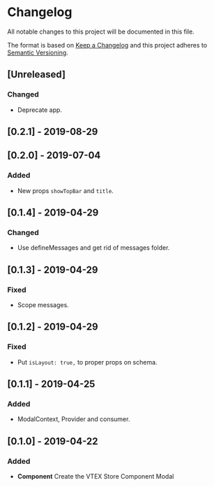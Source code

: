 # Changelog

All notable changes to this project will be documented in this file.

The format is based on [Keep a Changelog](http://keepachangelog.com/en/1.0.0/)
and this project adheres to [Semantic Versioning](http://semver.org/spec/v2.0.0.html).

## [Unreleased]

### Changed

- Deprecate app.

## [0.2.1] - 2019-08-29

## [0.2.0] - 2019-07-04

### Added

- New props `showTopBar` and `title`.

## [0.1.4] - 2019-04-29

### Changed

- Use defineMessages and get rid of messages folder.

## [0.1.3] - 2019-04-29

### Fixed

- Scope messages.

## [0.1.2] - 2019-04-29

### Fixed

- Put `isLayout: true,` to proper props on schema.

## [0.1.1] - 2019-04-25

### Added

- ModalContext, Provider and consumer.

## [0.1.0] - 2019-04-22

### Added

- **Component** Create the VTEX Store Component Modal

